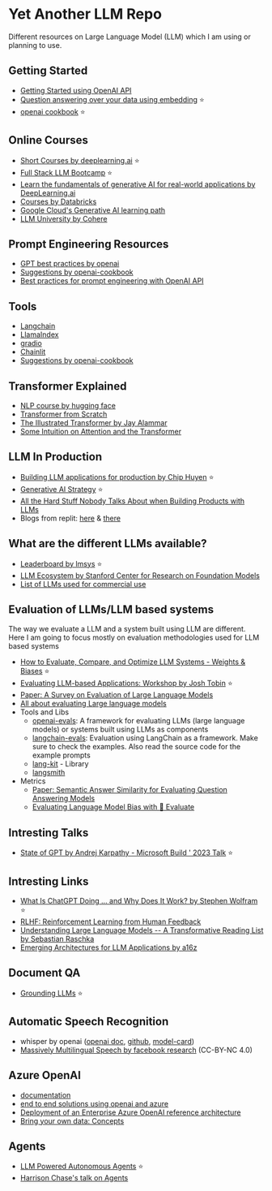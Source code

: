 # Yet Another LLM Repo

Different resources on Large Language Model (LLM) which I am using or planning to use.

## Getting Started
- [Getting Started using OpenAI API](https://platform.openai.com/docs/quickstart)
- [Question answering over your data using embedding](https://github.com/openai/openai-cookbook/blob/main/examples/Question_answering_using_embeddings.ipynb) ⭐
- [openai cookbook](https://github.com/openai/openai-cookbook) ⭐

## Online Courses
- [Short Courses by deeplearning.ai](https://www.deeplearning.ai/short-courses/) ⭐
- [Full Stack LLM Bootcamp](https://fullstackdeeplearning.com/llm-bootcamp/) ⭐
- [Learn the fundamentals of generative AI for real-world applications by DeepLearning.ai](https://www.deeplearning.ai/courses/generative-ai-with-llms/)
- [Courses by Databricks](https://www.edx.org/professional-certificate/databricks-large-language-models)
- [Google Cloud's Generative AI learning path](https://www.cloudskillsboost.google/paths/118)
- [LLM University by Cohere](https://docs.cohere.com/docs/llmu)

## Prompt Engineering Resources
- [GPT best practices by openai](https://platform.openai.com/docs/guides/gpt-best-practices)
- [Suggestions by openai-cookbook](https://github.com/openai/openai-cookbook#prompting-guides)
- [Best practices for prompt engineering with OpenAI API](https://help.openai.com/en/articles/6654000-best-practices-for-prompt-engineering-with-openai-api)

## Tools
- [Langchain](https://langchain.readthedocs.io/)
- [LlamaIndex](https://gpt-index.readthedocs.io/en/latest/)
- [gradio](https://gradio.app/creating-a-chatbot/)
- [Chainlit](https://docs.chainlit.io/overview)
- [Suggestions by openai-cookbook](https://github.com/openai/openai-cookbook#prompting-libraries--tools)

## Transformer Explained
- [NLP course by hugging face](https://huggingface.co/learn/nlp-course/chapter1/1)
- [Transformer from Scratch](https://e2eml.school/transformers.html)
- [The Illustrated Transformer by Jay Alammar](https://jalammar.github.io/illustrated-transformer/)
- [Some Intuition on Attention and the Transformer](https://eugeneyan.com/writing/attention/#references)

## LLM In Production
- [Building LLM applications for production by Chip Huyen](https://huyenchip.com/2023/04/11/llm-engineering.html) ⭐
- [Generative AI Strategy](https://huyenchip.com/2023/06/07/generative-ai-strategy.html) ⭐
- [All the Hard Stuff Nobody Talks About when Building Products with LLMs](https://www.honeycomb.io/blog/hard-stuff-nobody-talks-about-llm)
- Blogs from replit: [here](https://blog.replit.com/llms) & [there](https://blog.replit.com/llm-training)

## What are the different LLMs available?
- [Leaderboard by lmsys](https://chat.lmsys.org/?leaderboard) ⭐
- [LLM Ecosystem by Stanford Center for Research on Foundation Models](https://crfm.stanford.edu/ecosystem-graphs/)
- [List of LLMs used for commercial use](https://github.com/eugeneyan/open-llms)

## Evaluation of LLMs/LLM based systems

The way we evaluate a LLM and a system built using LLM are different. Here I am going to focus mostly on evaluation methodologies used for LLM based systems

- [How to Evaluate, Compare, and Optimize LLM Systems - Weights & Biases](https://wandb.ai/ayush-thakur/llm-eval-sweep/reports/How-to-Evaluate-Compare-and-Optimize-LLM-Systems--Vmlldzo0NzgyMTQz) ⭐
- [Evaluating LLM-based Applications: Workshop by Josh Tobin](https://www.youtube.com/watch?v=r-HUnht-Gns) ⭐
- [Paper: A Survey on Evaluation of Large Language Models](https://arxiv.org/abs/2307.03109)
- [All about evaluating Large language models](https://explodinggradients.com/all-about-evaluating-large-language-models)
- Tools and Libs
  - [openai-evals](https://github.com/openai/evals): A framework for evaluating LLMs (large language models) or systems built using LLMs as components
  - [langchain-evals](https://python.langchain.com/docs/guides/evaluation/#the-examples): Evaluation using LangChain as a framework. Make sure to check the examples. Also read the source code for the example prompts
  - [lang-kit](https://github.com/whylabs/langkit/tree/main) - Library
  - [langsmith](https://docs.smith.langchain.com/)
- Metrics
  - [Paper: Semantic Answer Similarity for Evaluating Question Answering Models](https://arxiv.org/abs/2108.06130)
  - [Evaluating Language Model Bias with 🤗 Evaluate](https://huggingface.co/blog/evaluating-llm-bias)

## Intresting Talks
- [State of GPT by Andrej Karpathy - Microsoft Build ' 2023 Talk](https://www.youtube.com/watch?v=bZQun8Y4L2A) ⭐
  
## Intresting Links
- [What Is ChatGPT Doing … and Why Does It Work? by Stephen Wolfram](https://writings.stephenwolfram.com/2023/02/what-is-chatgpt-doing-and-why-does-it-work/) ⭐
- [RLHF: Reinforcement Learning from Human Feedback](https://huyenchip.com/2023/05/02/rlhf.html)
- [Understanding Large Language Models -- A Transformative Reading List by Sebastian Raschka](https://sebastianraschka.com/blog/2023/llm-reading-list.html)
- [Emerging Architectures for LLM Applications by a16z](https://a16z.com/2023/06/20/emerging-architectures-for-llm-applications/)

## Document QA
- [Grounding LLMs](https://techcommunity.microsoft.com/t5/fasttrack-for-azure/grounding-llms/ba-p/3843857) ⭐

## Automatic Speech Recognition
- whisper by openai ([openai doc](https://platform.openai.com/docs/guides/speech-to-text), [github](https://github.com/openai/whisper), [model-card](https://github.com/openai/whisper/blob/main/model-card.md))
- [Massively Multilingual Speech by facebook research](https://github.com/facebookresearch/fairseq/tree/main/examples/mms) (CC-BY-NC 4.0)

## Azure OpenAI
- [documentation](https://learn.microsoft.com/en-us/azure/cognitive-services/openai/overview)
- [end to end solutions using openai and azure](https://github.com/Azure-Samples/openai)
- [Deployment of an Enterprise Azure OpenAI reference architecture](https://learn.microsoft.com/en-us/azure/architecture/example-scenario/ai/log-monitor-azure-openai)
- [Bring your own data: Concepts](https://learn.microsoft.com/en-us/azure/cognitive-services/openai/concepts/use-your-data)

## Agents
- [LLM Powered Autonomous Agents](https://lilianweng.github.io/posts/2023-06-23-agent/) ⭐
- [Harrison Chase's talk on Agents](https://fullstackdeeplearning.com/llm-bootcamp/spring-2023/chase-agents/)
